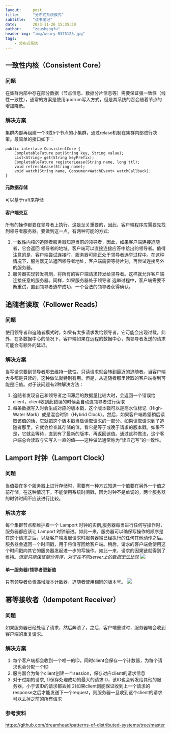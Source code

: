 ```yaml
---
layout:     post
title:      "分布式系统模式"
subtitle:   "读书笔记"
date:       2023-11-26 15:35:30
author:     "zoushengfu"
header-img: "img/weary-8375125.jpg"
tags:
    - 分布式系统
---
```


## 一致性内核（Consistent Core）

### 问题
在集群内部中存在部分数据（节点信息、数据分片信息等）需要保证强一致性（线性一致性），通常的方案是使用quorum写入方式，但是其系统的吞会随着节点的增加降低。

### 解决方案

集群内部再组建一个3或5个节点的小集群，通过relase机制在集群内部进行决策。最简单的接口如下：
```
public interface ConsistentCore {
    CompletableFuture put(String key, String value);
    List<String> get(String keyPrefix);
    CompletableFuture registerLease(String name, long ttl);
    void refreshLease(String name);
    void watch(String name, Consumer<WatchEvent> watchCallback);
}
```
#### 元数据存储
可以基于raft来存储


#### 客户端交互
所有的操作都要在领导者上执行，这是至关重要的，因此，客户端程序库需要先找到领导者服务器。要做到这一点，有两种可能的方式:
1. 一致性内核的追随者服务器知道当前的领导者，因此，如果客户端连接追随者，它会返回 领导者的地址。客户端可以直接连接应答中给出的领导者。值得注意的是，客户端尝试连接时，服务器可能正处于领导者选举过程中。在这种情况下，服务器无法返回领导者地址，客户端需要等待片刻，再尝试连接另外的服务器。
2. 服务器实现转发机制，将所有的客户端请求转发给领导者。这样就允许客户端连接任意的服务器。同样，如果服务器处于领导者 选举过程中，客户端需要不断重试，直到领导者选举成功，一个合法的领导者获得确认。

## 追随者读取（Follower Reads）

### 问题
使用领导者和追随者模式时，如果有太多请求发给领导者，它可能会出现过载。此外，在多数据中心的情况下，客户端如果在远程的数据中心，向领导者发送的请求可能会有额外的延迟。

### 解决方案
当写请求要到领导者那去维持一致性，只读请求就会转到最近的追随者。当客户端大多都是只读的，这种做法就特别有用。但是，从追随者那里读取的客户端得到可能是旧值。对于该问题有2种解决方法：
1. 追随者发现自己和领导者之间滞后的数据量比较大时，会返回一个错误给client，client收到此错误的时候会自动连领导者进行读取
2. 每条数据写入时会生成对应的版本戳，这个版本戳可以是高水位标记（High-Water Mark）或是混合时钟（Hybrid Clock）。然后，如果客户端希望稍后读取该值的话，它就把这个版本戳当做读取请求的一部分。如果读取请求到了追随者那里，它就会检查其存储的值，看它是等于或晚于请求的版本戳。如果不是，它就会等待，直到有了最新的版本，再返回该值。通过这种做法，这个客户端总会读取与它写入一直的值——这种做法通常称为“读自己写”的一致性。

## Lamport 时钟（Lamport Clock）

### 问题
当值要在多个服务器上进行存储时，需要有一种方式知道一个值要在另外一个值之前存储。在这种情况下，不能使用系统时间戳，因为时钟不是单调的，两个服务器的时钟时间不应该进行比较。

### 解决方案

每个集群节点都维护着一个 Lamport 时钟的实例,服务器每当进行任何写操作时，服务器都应该让 Lamport 时钟前进。如此一来，服务器可以确保写操作的顺序是在这个请求之后，以及客户端发起请求时服务器端已经执行的任何其他动作之后。服务器会返回一个时间戳，用于将值写回给客户端。稍后，请求的客户端会使用这个时间戳向其它的服务器发起进一步的写操作。如此一来，请求的因果链就得到了维持。*但是只能保证部分有序，对于在不同server上的数据无法比较*
![](https://github.com/dreamhead/patterns-of-distributed-systems/blob/master/image/lamport-clock-request-sequence.png)

#### 单一服务器/领导者更新值
只有领导者负责递增版本计数器，追随者使用相同的版本号。
![](https://github.com/dreamhead/patterns-of-distributed-systems/blob/master/image/single-servergroup-kvstore.png)


## 幂等接收者（Idempotent Receiver）

### 问题
如果服务器已经处理了请求，然后奔溃了，之后，客户端重试时，服务器端会收到客户端的重复请求。

### 解决方案
1. 每个客户端都会收到一个唯一的ID，同时client会保存一个计数器，为每个请求也会分配一个ID
2. 服务器会为每个client创建一个session，保存对应client的请求信息
3. 对于过期的请求, 1)保存处理成功的最大的请求ID，该ID也会转发给其他的服务器，小于该ID的请求都丢掉 2)如果client侧能保证收到上一个请求的response之后才能发送下一个request，则服务器一旦收到这个client的请求可以丢掉之前的所有请求

### 参考资料
https://github.com/dreamhead/patterns-of-distributed-systems/tree/master

